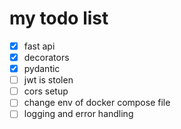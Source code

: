 # my todo list 
- [x]  fast api
  - [x] decorators
  - [x] pydantic
- [ ]  jwt is stolen
- [ ]  cors setup
- [ ]  change env of docker compose file
- [ ]  logging and error handling